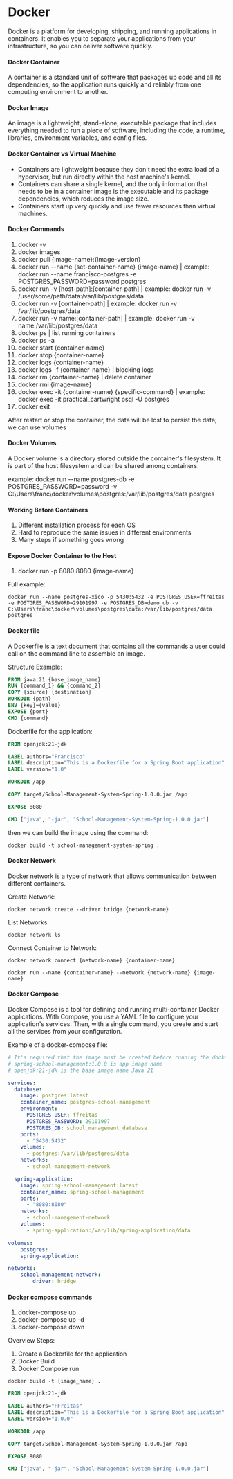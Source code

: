# Docker

Docker is a platform for developing, shipping, and running applications in containers.
It enables you to separate your applications from your infrastructure, so you can deliver software quickly.

#### Docker Container
A container is a standard unit of software that packages up code and all its dependencies,
so the application runs quickly and reliably from one computing environment to another.

#### Docker Image
An image is a lightweight, stand-alone, executable package that includes everything needed to run a piece of software,
including the code, a runtime, libraries, environment variables, and config files.

#### Docker Container vs Virtual Machine
- Containers are lightweight because they don't need the extra load of a hypervisor, but run directly within the host machine's kernel.
- Containers can share a single kernel, and the only information that needs to be in a container image is the executable and its package dependencies, which reduces the image size.
- Containers start up very quickly and use fewer resources than virtual machines.

#### Docker Commands

1. docker -v
2. docker images
3. docker pull {image-name}:{image-version}
4. docker run --name {set-container-name} {image-name} | example: docker run --name francisco-postgres -e POSTGRES_PASSWORD=password postgres
5. docker run -v [host-path]:[container-path] | example: docker run -v /user/some/path/data:/var/lib/postgres/data
6. docker run -v [container-path] | example: docker run -v /var/lib/postgres/data
7. docker run -v name:[container-path] | example: docker run -v name:/var/lib/postgres/data
8. docker ps | list running containers
9. docker ps -a
10. docker start {container-name}
11. docker stop {container-name}
12. docker logs {container-name}
13. docker logs -f {container-name} | blocking logs
14. docker rm {container-name} | delete container
15. docker rmi {image-name}
16. docker exec -it {container-name} {specific-command} | example: docker exec -it practical_cartwright psql -U postgres
17. docker exit

After restart or stop the container, the data will be lost to persist the data; we can use volumes

#### Docker Volumes
A Docker volume is a directory stored outside the container's filesystem.
It is part of the host filesystem and can be shared among containers.

example: docker run --name postgres-db -e POSTGRES_PASSWORD=password -v C:\Users\franc\docker\volumes\postgres:/var/lib/postgres/data postgres

#### Working Before Containers
1. Different installation process for each OS
2. Hard to reproduce the same issues in different environments
3. Many steps if something goes wrong

#### Expose Docker Container to the Host
1. docker run -p 8080:8080 {image-name}

Full example:
 ````
 docker run --name postgres-xico -p 5430:5432 -e POSTGRES_USER=ffreitas -e POSTGRES_PASSWORD=29101997 -e POSTGRES_DB=demo_db -v C:\Users\franc\docker\volumes\postgres\data:/var/lib/postgres/data postgres
 ````


#### Docker file
A Dockerfile is a text document
that contains all the commands a user could call on the command line to assemble an image.

Structure Example:
````dockerfile
FROM java:21 {base_image_name}
RUN {command_1} && {command_2}
COPY {source} {destination}
WORKDIR {path}
ENV {key}={value}
EXPOSE {port}
CMD {command}
````

Dockerfile for the application:
````dockerfile
FROM openjdk:21-jdk

LABEL authors="Francisco"
LABEL description="This is a Dockerfile for a Spring Boot application"
LABEL version="1.0"

WORKDIR /app

COPY target/School-Management-System-Spring-1.0.0.jar /app

EXPOSE 8080

CMD ["java", "-jar", "School-Management-System-Spring-1.0.0.jar"]
````
then we can build the image using the command:
````docker
docker build -t school-management-system-spring .
````

#### Docker Network
Docker network is a type of network that allows communication between different containers.

Create Network:
````docker
docker network create --driver bridge {network-name}
````
List Networks:
````docker
docker network ls
````

Connect Container to Network:
````docker
docker network connect {network-name} {container-name}
````
````docker
docker run --name {container-name} --network {network-name} {image-name}
````

#### Docker Compose
Docker Compose is a tool for defining and running multi-container Docker applications.
With Compose, you use a YAML file to configure your application's services.
Then, with a single command, you create and start all the services from your configuration.

Example of a docker-compose file:
````yaml
# It's required that the image must be created before running the docker-compose
# spring-school-management:1.0.0 is app image name
# openjdk:21-jdk is the base image name Java 21

services:
  database:
    image: postgres:latest
    container_name: postgres-school-management
    environment:
      POSTGRES_USER: ffreitas
      POSTGRES_PASSWORD: 29101997
      POSTGRES_DB: school_management_database
    ports:
      - "5430:5432"
    volumes:
      - postgres:/var/lib/postgres/data
    networks:
      - school-management-network

  spring-application:
    image: spring-school-management:latest
    container_name: spring-school-management
    ports:
      - "8080:8080"
    networks:
      - school-management-network
    volumes:
      - spring-application:/var/lib/spring-application/data

volumes:
    postgres:
    spring-application:

networks:
    school-management-network:
        driver: bridge
````

#### Docker compose commands
1. docker-compose up
2. docker-compose up -d
3. docker-compose down

Overview Steps:
1. Create a Dockerfile for the application
2. Docker Build
3. Docker Compose run
````docker
docker build -t {image_name} .
````
````dockerfile
FROM openjdk:21-jdk

LABEL authors="FFreitas"
LABEL description="This is a Dockerfile for a Spring Boot application"
LABEL version="1.0.0"

WORKDIR /app

COPY target/School-Management-System-Spring-1.0.0.jar /app

EXPOSE 8080

CMD ["java", "-jar", "School-Management-System-Spring-1.0.0.jar"]
````